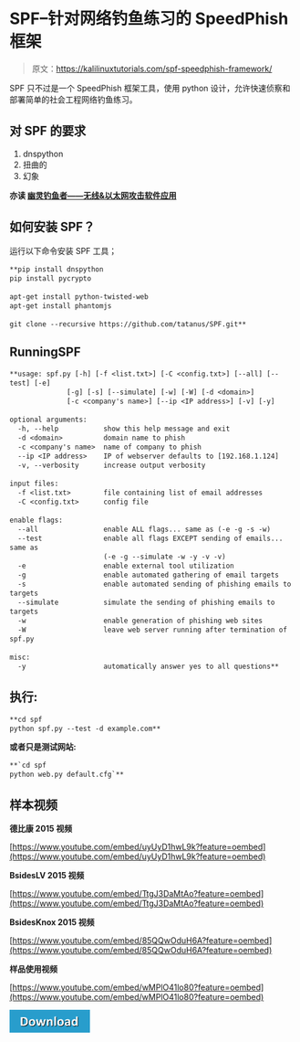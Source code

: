 # SPF–针对网络钓鱼练习的 SpeedPhish 框架

> 原文：<https://kalilinuxtutorials.com/spf-speedphish-framework/>

SPF 只不过是一个 SpeedPhish 框架工具，使用 python 设计，允许快速侦察和部署简单的社会工程网络钓鱼练习。

## **对 SPF 的要求**

1.  dnspython
2.  扭曲的
3.  幻象

**亦读 [幽灵钓鱼者——无线&以太网攻击软件应用](https://kalilinuxtutorials.com/ghost-phisher-wireless-attack/)**

## **如何安装 SPF？**

运行以下命令安装 SPF 工具；

```
**pip install dnspython
pip install pycrypto

apt-get install python-twisted-web
apt-get install phantomjs

git clone --recursive https://github.com/tatanus/SPF.git**
```

## **RunningSPF**

```
**usage: spf.py [-h] [-f <list.txt>] [-C <config.txt>] [--all] [--test] [-e]
              [-g] [-s] [--simulate] [-w] [-W] [-d <domain>]
              [-c <company's name>] [--ip <IP address>] [-v] [-y]

optional arguments:
  -h, --help           show this help message and exit
  -d <domain>          domain name to phish
  -c <company's name>  name of company to phish
  --ip <IP address>    IP of webserver defaults to [192.168.1.124]
  -v, --verbosity      increase output verbosity

input files:
  -f <list.txt>        file containing list of email addresses
  -C <config.txt>      config file

enable flags:
  --all                enable ALL flags... same as (-e -g -s -w)
  --test               enable all flags EXCEPT sending of emails... same as
                       (-e -g --simulate -w -y -v -v)
  -e                   enable external tool utilization
  -g                   enable automated gathering of email targets
  -s                   enable automated sending of phishing emails to targets
  --simulate           simulate the sending of phishing emails to targets
  -w                   enable generation of phishing web sites
  -W                   leave web server running after termination of spf.py

misc:
  -y                   automatically answer yes to all questions** 
```

## **执行:**

```
**cd spf
python spf.py --test -d example.com**
```

**或者只是测试网站:**

```
**`cd spf
python web.py default.cfg`** 
```

## **样本视频**

**德比康 2015 视频**

[https://www.youtube.com/embed/uyUyD1hwL9k?feature=oembed](https://www.youtube.com/embed/uyUyD1hwL9k?feature=oembed)

**BsidesLV 2015 视频**

[https://www.youtube.com/embed/TtgJ3DaMtAo?feature=oembed](https://www.youtube.com/embed/TtgJ3DaMtAo?feature=oembed)

**BsidesKnox 2015 视频**

[https://www.youtube.com/embed/85QQwOduH6A?feature=oembed](https://www.youtube.com/embed/85QQwOduH6A?feature=oembed)

**样品使用视频**

[https://www.youtube.com/embed/wMPlO41lo80?feature=oembed](https://www.youtube.com/embed/wMPlO41lo80?feature=oembed)

[![](img//d861a9096555aeb1980fc054015933d7.png)](https://github.com/tatanus/SPF)